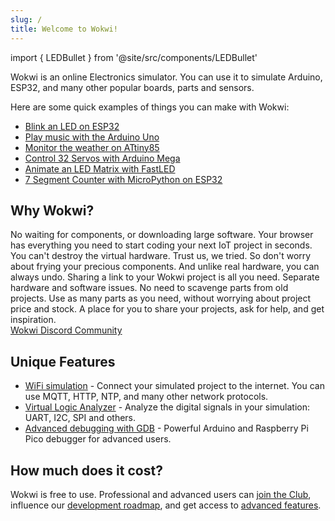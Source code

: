 ```yaml
---
slug: /
title: Welcome to Wokwi!
---
```


import { LEDBullet } from '@site/src/components/LEDBullet'

Wokwi is an online Electronics simulator. You can use it to simulate Arduino, ESP32, and many other popular boards, parts and sensors.

Here are some quick examples of things you can make with Wokwi:

- [Blink an LED on ESP32](https://wokwi.com/arduino/projects/305566932847821378)
- [Play music with the Arduino Uno](https://wokwi.com/arduino/projects/291958456169005577)
- [Monitor the weather on ATtiny85](https://wokwi.com/arduino/projects/292900020514980360)
- [Control 32 Servos with Arduino Mega](https://wokwi.com/arduino/projects/305336312628511297)
- [Animate an LED Matrix with FastLED](https://wokwi.com/arduino/projects/320579687608746578)
- [7 Segment Counter with MicroPython on ESP32](https://wokwi.com/arduino/projects/300210834979684872)

## Why Wokwi?

<LEDBullet title="Start right now">
  No waiting for components, or downloading large software. Your browser has everything you need to start coding your next IoT project in seconds.
</LEDBullet>

<LEDBullet title="Mistakes are okay" color="green">
  You can't destroy the virtual hardware. Trust us, we tried. So don't worry about frying your precious components. And unlike real  hardware, you can always undo.
</LEDBullet>

<LEDBullet title="Easy to get help and feedback" color="yellow">
  Sharing a link to your Wokwi project is all you need.
</LEDBullet>

<LEDBullet title="Gain confidence in your code" color="blue">
  Separate hardware and software issues. 
</LEDBullet>

<LEDBullet title="Unlimited hardware" color="orange">
  No need to scavenge parts from old projects. Use as many parts as you need, without worrying about project price and stock.
</LEDBullet>

<LEDBullet title="Maker-friendly community" color="purple">
  A place for you to share your projects, ask for help, and get inspiration.<br/>
  <a href="https://wokwi.com/discord">Wokwi Discord Community</a>
</LEDBullet>

## Unique Features

- [WiFi simulation](guides/esp32#wifi-simulation) - Connect your simulated project to the internet. You can use MQTT, HTTP, NTP, and many other network protocols.
- [Virtual Logic Analyzer](guides/logic-analyzer) - Analyze the digital signals in your simulation: UART, I2C, SPI and others.
- [Advanced debugging with GDB](gdb-debugging) - Powerful Arduino and Raspberry Pi Pico debugger for advanced users.

## How much does it cost?

Wokwi is free to use. Professional and advanced users can [join the Club](https://wokwi.com/club), influence our [development roadmap](https://wokwi.com/features), and get access to [advanced features](getting-started/wokwi-club).

